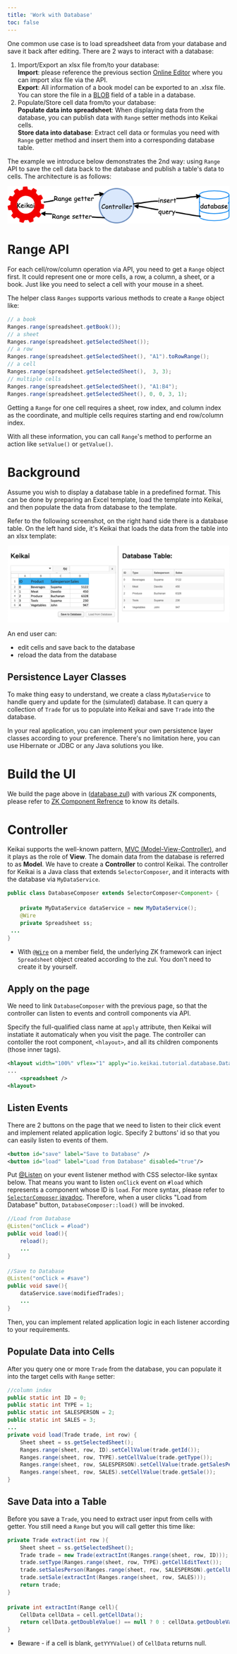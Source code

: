```yaml
---
title: 'Work with Database'
toc: false
---
```


One common use case is to load spreadsheet data from your database and save it back after editing. There are 2 ways to interact with a database:
1. Import/Export an xlsx file from/to your database: <br/>
**Import**: please reference the previous section [Online Editor](https://doc.keikai.io/tutorial/editor) where you can import xlsx file via the API. <br/>
**Export**: All information of a book model can be exported to an .xlsx file. You can store the file in a [BLOB](https://en.wikipedia.org/wiki/Binary_large_object) field of a table in a database.
2. Populate/Store cell data from/to your database: <br/>
**Populate data into spreadsheet**: When displaying data from the database, you can publish data with `Range` setter methods into Keikai cells.<br/>
**Store data into database**: Extract cell data or formulas you need with `Range` getter method and insert them into a corresponding database table. 

The example we introduce below demonstrates the 2nd way: using `Range` API to save the cell data back to the database and publish a table's data to cells. The architecture is as follows:

![](/assets/images/tutorial/database.png)


# Range API
For each cell/row/column operation via API, you need to get a `Range` object first. It could represent one or more cells, a row, a column, a sheet, or a book. Just like you need to select a cell with your mouse in a sheet. 

The helper class `Ranges` supports various methods to create a `Range` object like:

```java
// a book
Ranges.range(spreadsheet.getBook());
// a sheet
Ranges.range(spreadsheet.getSelectedSheet());
// a row
Ranges.range(spreadsheet.getSelectedSheet(), "A1").toRowRange();
// a cell
Ranges.range(spreadsheet.getSelectedSheet(),  3, 3);
// multiple cells
Ranges.range(spreadsheet.getSelectedSheet(), "A1:B4");
Ranges.range(spreadsheet.getSelectedSheet(), 0, 0, 3, 1);
```
Getting a `Range` for one cell requires a sheet, row index, and column index as the coordinate, and multiple cells requires starting and end row/column index.

With all these information, you can call `Range`'s method to performe an action like `setValue()` or `getValue()`.


# Background
Assume you wish to display a database table in a predefined format. This can be done by preparing an Excel template, load the template into Keikai, and then populate the data from database to the template.

Refer to the following screenshot, on the right hand side there is a database table. On the left hand side, it's Keikai that loads the data from the table into an xlsx template:

![](/assets/images/tutorial/databaseExample.png)

An end user can:
* edit cells and save back to the database
* reload the data from the database

## Persistence Layer Classes
To make thing easy to understand, we create a class `MyDataService` to handle query and update for the (simulated) database. It can query a collection of `Trade` for us to populate into Keikai and save `Trade` into the database.

In your real application, you can implement your own persistence layer classes according to your preference. There's no limitation here, you can use Hibernate or JDBC or any Java solutions you like.


# Build the UI
We build the page above in ([database.zul](https://github.com/keikai/keikai-tutorial/blob/master/src/main/webapp/database.zul)) with various ZK components, please refer to [ZK Component Refrence](http://books.zkoss.org/wiki/ZK_Component_Reference) to know its details.


# Controller
Keikai supports the well-known pattern, [MVC (Model-View-Controller)](https://martinfowler.com/eaaDev/uiArchs.html#ModelViewController), and it plays as the role of **View**. The domain data from the database is referred to as **Model**. We have to create a **Controller** to control Keikai. The controller for Keikai is a Java class that extends `SelectorComposer`, and it interacts with the database via `MyDataService`. 

```java
public class DatabaseComposer extends SelectorComposer<Component> {

    private MyDataService dataService = new MyDataService();
    @Wire
    private Spreadsheet ss;
 ...   
}
```
* With [`@Wire`](https://www.zkoss.org/wiki/ZK%20Developer's%20Reference/MVC/Controller/Wire%20Components) on a member field, the underlying ZK framework can inject `Spreadsheet` object created according to the zul. You don't need to create it by yourself.

## Apply on the page
We need to link `DatabaseComposer` with the previous page, so that the controller can listen to events and controll components via API. 

Specify the full-qualified class name at `apply` attribute, then Keikai will instatiate it automaticaly when you visit the page. The controller can contoller the root component, `<hlayout>`, and all its children components (those inner tags).

```xml
<hlayout width="100%" vflex="1" apply="io.keikai.tutorial.database.DatabaseComposer">
...
    <spreadsheet />
<hlayout>
```


## Listen Events
There are 2 buttons on the page that we need to listen to their click event and implement related application logic. Specify 2 buttons' id so that you can easily listen to events of them.

```xml
<button id="save" label="Save to Database" />
<button id="load" label="Load from Database" disabled="true"/>
```

Put [@Listen](https://www.zkoss.org/wiki/ZK_Developer%27s_Reference/Event_Handling/Event_Listening#Composer_and_Event_Listener_Autowiring) on your event listener method with CSS selector-like syntax below. That means you want to listen `onClick` event on `#load` which represents a component whose ID is `load`. For more syntax, please refer to [`SelectorComposer` javadoc](http://www.zkoss.org/javadoc/latest/zk/org/zkoss/zk/ui/select/SelectorComposer.html). Therefore, when a user clicks "Load from Database" button, `DatabaseComposer::load()` will be invoked.


```java
//Load from Database
@Listen("onClick = #load")
public void load(){
    reload();
    ...
}

//Save to Database
@Listen("onClick = #save")
public void save(){
    dataService.save(modifiedTrades);
    ...
}
```
Then, you can implement related application logic in each listener according to your requirements.


## Populate Data into Cells
After you query one or more `Trade` from the database, you can populate it into the target cells with `Range` setter:

```java
//column index
public static int ID = 0;
public static int TYPE = 1;
public static int SALESPERSON = 2;
public static int SALES = 3;
...
private void load(Trade trade, int row) {
    Sheet sheet = ss.getSelectedSheet();
    Ranges.range(sheet, row, ID).setCellValue(trade.getId());
    Ranges.range(sheet, row, TYPE).setCellValue(trade.getType());
    Ranges.range(sheet, row, SALESPERSON).setCellValue(trade.getSalesPerson());
    Ranges.range(sheet, row, SALES).setCellValue(trade.getSale());
}
```


## Save Data into a Table
Before you save a `Trade`, you need to extract user input from cells with getter. You still need a `Range` but you will call getter this time like:

```java
private Trade extract(int row ){
    Sheet sheet = ss.getSelectedSheet();
    Trade trade = new Trade(extractInt(Ranges.range(sheet, row, ID)));
    trade.setType(Ranges.range(sheet, row, TYPE).getCellEditText());
    trade.setSalesPerson(Ranges.range(sheet, row, SALESPERSON).getCellEditText());
    trade.setSale(extractInt(Ranges.range(sheet, row, SALES)));
    return trade;
}

private int extractInt(Range cell){
    CellData cellData = cell.getCellData();
    return cellData.getDoubleValue() == null ? 0 : cellData.getDoubleValue().intValue();
}
```
* Beware - if a cell is blank, `getYYYValue()` of `CellData` returns null.

